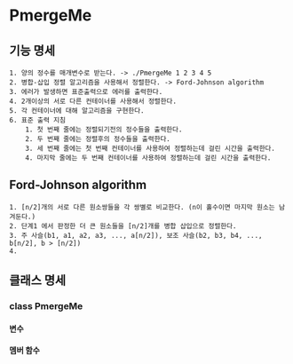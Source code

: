 # PmergeMe
## 기능 명세
	1. 양의 정수를 매개변수로 받는다. -> ./PmergeMe 1 2 3 4 5
	2. 병합-삽입 정렬 알고리즘을 사용해서 정렬한다. -> Ford-Johnson algorithm
	3. 에러가 발생하면 표준출력으로 에러를 출력한다.
	4. 2개이상의 서로 다른 컨테이너를 사용해서 정렬한다.
	5. 각 컨테이너에 대해 알고리즘을 구현한다.
	6. 표준 출력 지침
		1. 첫 번째 줄에는 정렬되기전의 정수들을 출력한다.
		2. 두 번째 줄에는 정렬후의 정수들을 출력한다.
		3. 세 번째 줄에는 첫 번째 컨테이너를 사용하여 정렬하는데 걸린 시간을 출력한다.
		4. 마지막 줄에는 두 번째 컨테이너를 사용하여 정렬하는데 걸린 시간을 출력한다.

## Ford-Johnson algorithm
	1. [n/2]개의 서로 다른 원소쌍들을 각 쌍별로 비교한다. (n이 홀수이면 마지막 원소는 남겨둔다.)
	2. 단계1 에서 판정한 더 큰 원소들을 [n/2]개를 병합 삽입으로 정렬한다.
	3. 주 사슬(b1, a1, a2, a3, ..., a[n/2]), 보조 사슬(b2, b3, b4, ..., b[n/2], b > [n/2])
	4. 
## 클래스 명세
### class PmergeMe
#### 변수

#### 멤버 함수